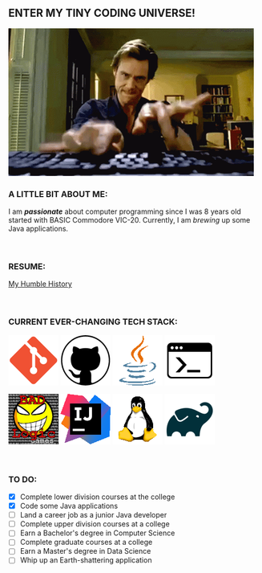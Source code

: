 ## ENTER MY TINY CODING UNIVERSE!

![Ifinite Windows](niff/coding.gif)

### A LITTLE BIT ABOUT ME:
I am ***passionate*** about computer programming since I was 8 years old started with BASIC Commodore VIC-20.
Currently, I am *brewing* up some Java applications.
<br>
<br>
<br>
### RESUME:
[My Humble History](https://drive.google.com/file/d/1hXFhJfNRX8HzQCxfWTyJeOI22DLF9d3S/view?usp=sharing)
<br>
<br>
<br>
### CURRENT EVER-CHANGING TECH STACK:
[![git](niff/git1.png)](https://git-scm.com/) [![git](niff/github1.png)](https://github.com/) [![git](niff/java1.png)](https://www.java.com/en/) [![git](niff/cli1.png)](https://www.w3schools.com/whatis/whatis_cli.asp)

[![git](niff/libgdx1.jpg)](https://libgdx.com/) [![git](niff/idea1.png)](https://www.jetbrains.com/idea/) [![git](niff/linux1.png)](https://www.linux.org/) [![git](niff/Gradle1.png)](https://gradle.org/)
<br>
<br>
<br>
### TO DO:
- [x] Complete lower division courses at the college
- [x] Code some Java applications
- [ ] Land a career job as a junior Java developer
- [ ] Complete upper division courses at a college
- [ ] Earn a Bachelor's degree in Computer Science
- [ ] Complete graduate courses at a college
- [ ] Earn a Master's degree in Data Science
- [ ] Whip up an Earth-shattering application
